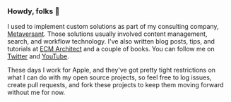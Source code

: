 ### Howdy, folks 👋

I used to implement custom solutions as part of my consulting company, [Metaversant](https://www.metaversant.com). Those solutions usually involved content management, search, and workflow technology. I've also written blog posts, tips, and tutorials at [ECM Architect](https://ecmarchitect.com) and a couple of books. You can follow me on [Twitter](https://twitter.com/jeffpotts01) and [YouTube](https://www.youtube.com/c/JeffPotts). 

These days I work for Apple, and they've got pretty tight restrictions on what I can do with my open source projects, so feel free to log issues, create pull requests, and fork these projects to keep them moving forward without me for now.
